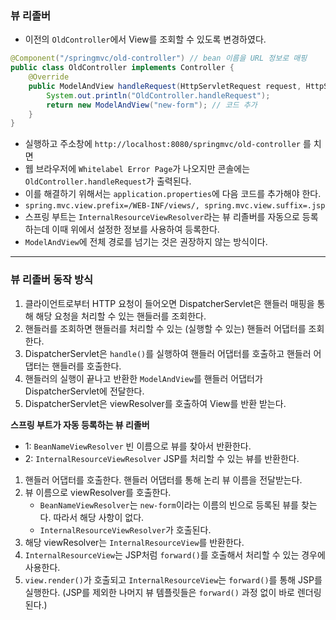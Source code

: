 ### 뷰 리졸버
- 이전의 `OldController`에서 View를 조회할 수 있도록 변경하였다.

```java
@Component("/springmvc/old-controller") // bean 이름을 URL 정보로 매핑
public class OldController implements Controller {
    @Override
    public ModelAndView handleRequest(HttpServletRequest request, HttpServletResponse response) throws Exception {
        System.out.println("OldController.handleRequest");
        return new ModelAndView("new-form"); // 코드 추가
    }
}
```
- 실행하고 주소창에 `http://localhost:8080/springmvc/old-controller` 를 치면
- 웹 브라우저에 `Whitelabel Error Page`가 나오지만 콘솔에는 `OldController.handleRequest`가 출력된다.
- 이를 해결하기 위해서는 `application.properties`에 다음 코드를 추가해야 한다.
- `spring.mvc.view.prefix=/WEB-INF/views/, spring.mvc.view.suffix=.jsp`
- 스프링 부트는 `InternalResourceViewResolver`라는 뷰 리졸버를 자동으로 등록하는데 이때 위에서 설정한 정보를 사용하여 등록한다.
- `ModelAndView`에 전체 경로를 넘기는 것은 권장하지 않는 방식이다.
---

### 뷰 리졸버 동작 방식
1. 클라이언트로부터 HTTP 요청이 들어오면 DispatcherServlet은 핸들러 매핑을 통해 해당 요청을 처리할 수 있는 핸들러를 조회한다.
2. 핸들러를 조회하면 핸들러를 처리할 수 있는 (실행할 수 있는) 핸들러 어댑터를 조회한다.
3. DispatcherServlet은 `handle()`를 실행하여 핸들러 어댑터를 호출하고 핸들러 어댑터는 핸들러를 호출한다.
4. 핸들러의 실행이 끝나고 반환한 `ModelAndView`를 핸들러 어댑터가 DispatcherServlet에 전달한다.
5. DispatcherServlet은 viewResolver를 호출하여 View를 반환 받는다.


**스프링 부트가 자동 등록하는 뷰 리졸버**
- 1: `BeanNameViewResolver` 빈 이름으로 뷰를 찾아서 반환한다.
- 2: `InternalResourceViewResolver` JSP를 처리할 수 있는 뷰를 반환한다.


1. 핸들러 어댑터를 호출한다. 핸들러 어댑터를 통해 논리 뷰 이름을 전달받는다.
2. 뷰 이름으로 viewResolver를 호출한다.
   - `BeanNameViewResolver`는 `new-form`이라는 이름의 빈으로 등록된 뷰를 찾는다. 따라서 해당 사항이 없다.
   - `InternalResourceViewResolver`가 호출된다.
3. 해당 viewResolver는 `InternalResourceView`를 반환한다.
4. `InternalResourceView`는 JSP처럼 `forward()`를 호출해서 처리할 수 있는 경우에 사용한다.
5. `view.render()`가 호출되고 `InternalResourceView`는 `forward()`를 통해 JSP를 실행한다. (JSP를 제외한 나머지 뷰 템플릿들은 `forward()` 과정 없이 바로 렌더링 된다.)





